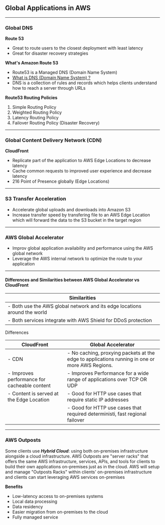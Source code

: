 ## Global Applications in AWS

---
### Global DNS
**Route 53**
- Great to route users to the closest deployment with least latency
- Great for disaster recovery strategies

**What's Amazon Route 53**
- Route53 is a Managed DNS (Domain Name System)
- [What is DNS (Domain Name System) ?](https://www.youtube.com/watch?v=nyH0nYhMW9M)
- DNS is a collection of rules and records which helps clients understand how to reach a server through URLs

**Route53 Routing Policies**

1. Simple Routing Policy
2. Weighted Routing Policy
3. Latency Routing Policy
4. Failover Routing Policy (Disaster Recovery)

---
### Global Content Delivery Network (CDN)
**CloudFront**
- Replicate part of the application to AWS Edge Locations to decrease latency
- Cache common requests to improved user experience and decrease latency
- 216 Point of Presence globally (Edge Locations)


---

### S3 Transfer Acceleration
- Accelerate global uploads and downloads into Amazon S3
- Increase transfer speed by transfering file to an AWS Edge Location which will forward the data to the S3 bucket in the target region

--- 

### AWS Global Accelerator
- Improv global application availability and performance using the AWS global network
- Leverage the AWS internal network to optimize the route to your application

---

#### Differences and Similarities between AWS Global Accelerator vs CloudFront
|Similarities                                                               |
|---------------------------------------------------------------------------|
| - Both use the AWS global network and its edge locations around the world |
| - Both services integrate with AWS Shield for DDoS protection             |

Differences  

| CloudFront                                   | Global Accelerator                     |
|----------------------------------------------|-----------------------------------------|
| - CDN                                        | - No caching, proxying packets at the edge to applications running in one or more AWS Regions. |
| - Improves performance for cacheable content | - Improves Performance for a wide range of applications over TCP OR UDP |
| - Content is served at the Edge Location     | - Good for HTTP use cases that require static IP addresses |
|                                              | - Good for HTTP use cases that required deterministi, fast regional failover |

---

### AWS Outposts

Some clients use ***Hybrid Cloud***: using both on-premises infrastructure alongside a cloud infrastructure.
AWS Outposts are "server racks" that offers the same AWS infrastructure, services, APIs, and tools for clients to build their own applications on-premises just as in the cloud.
AWS will setup and manage "Outposts Racks" within clients' on-premises infrastructure and clients can start leveraging AWS services on-premises

**Benefits**
- Low-latency access to on-premises systems
- Local data processing
- Data residency 
- Easier migration from on-premises to the cloud
- Fully managed service
